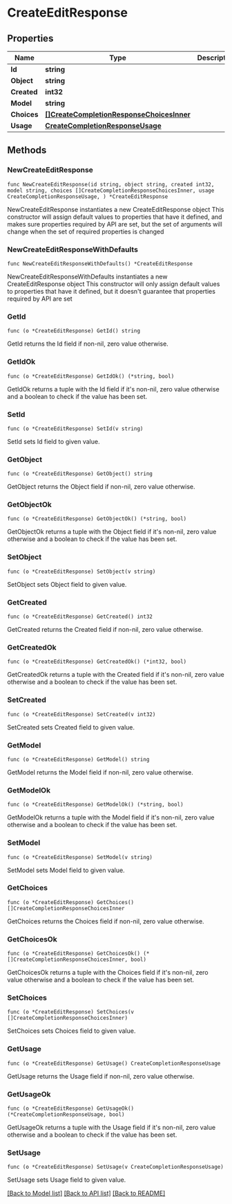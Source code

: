 # CreateEditResponse

## Properties

Name | Type | Description | Notes
------------ | ------------- | ------------- | -------------
**Id** | **string** |  | 
**Object** | **string** |  | 
**Created** | **int32** |  | 
**Model** | **string** |  | 
**Choices** | [**[]CreateCompletionResponseChoicesInner**](CreateCompletionResponseChoicesInner.md) |  | 
**Usage** | [**CreateCompletionResponseUsage**](CreateCompletionResponseUsage.md) |  | 

## Methods

### NewCreateEditResponse

`func NewCreateEditResponse(id string, object string, created int32, model string, choices []CreateCompletionResponseChoicesInner, usage CreateCompletionResponseUsage, ) *CreateEditResponse`

NewCreateEditResponse instantiates a new CreateEditResponse object
This constructor will assign default values to properties that have it defined,
and makes sure properties required by API are set, but the set of arguments
will change when the set of required properties is changed

### NewCreateEditResponseWithDefaults

`func NewCreateEditResponseWithDefaults() *CreateEditResponse`

NewCreateEditResponseWithDefaults instantiates a new CreateEditResponse object
This constructor will only assign default values to properties that have it defined,
but it doesn't guarantee that properties required by API are set

### GetId

`func (o *CreateEditResponse) GetId() string`

GetId returns the Id field if non-nil, zero value otherwise.

### GetIdOk

`func (o *CreateEditResponse) GetIdOk() (*string, bool)`

GetIdOk returns a tuple with the Id field if it's non-nil, zero value otherwise
and a boolean to check if the value has been set.

### SetId

`func (o *CreateEditResponse) SetId(v string)`

SetId sets Id field to given value.


### GetObject

`func (o *CreateEditResponse) GetObject() string`

GetObject returns the Object field if non-nil, zero value otherwise.

### GetObjectOk

`func (o *CreateEditResponse) GetObjectOk() (*string, bool)`

GetObjectOk returns a tuple with the Object field if it's non-nil, zero value otherwise
and a boolean to check if the value has been set.

### SetObject

`func (o *CreateEditResponse) SetObject(v string)`

SetObject sets Object field to given value.


### GetCreated

`func (o *CreateEditResponse) GetCreated() int32`

GetCreated returns the Created field if non-nil, zero value otherwise.

### GetCreatedOk

`func (o *CreateEditResponse) GetCreatedOk() (*int32, bool)`

GetCreatedOk returns a tuple with the Created field if it's non-nil, zero value otherwise
and a boolean to check if the value has been set.

### SetCreated

`func (o *CreateEditResponse) SetCreated(v int32)`

SetCreated sets Created field to given value.


### GetModel

`func (o *CreateEditResponse) GetModel() string`

GetModel returns the Model field if non-nil, zero value otherwise.

### GetModelOk

`func (o *CreateEditResponse) GetModelOk() (*string, bool)`

GetModelOk returns a tuple with the Model field if it's non-nil, zero value otherwise
and a boolean to check if the value has been set.

### SetModel

`func (o *CreateEditResponse) SetModel(v string)`

SetModel sets Model field to given value.


### GetChoices

`func (o *CreateEditResponse) GetChoices() []CreateCompletionResponseChoicesInner`

GetChoices returns the Choices field if non-nil, zero value otherwise.

### GetChoicesOk

`func (o *CreateEditResponse) GetChoicesOk() (*[]CreateCompletionResponseChoicesInner, bool)`

GetChoicesOk returns a tuple with the Choices field if it's non-nil, zero value otherwise
and a boolean to check if the value has been set.

### SetChoices

`func (o *CreateEditResponse) SetChoices(v []CreateCompletionResponseChoicesInner)`

SetChoices sets Choices field to given value.


### GetUsage

`func (o *CreateEditResponse) GetUsage() CreateCompletionResponseUsage`

GetUsage returns the Usage field if non-nil, zero value otherwise.

### GetUsageOk

`func (o *CreateEditResponse) GetUsageOk() (*CreateCompletionResponseUsage, bool)`

GetUsageOk returns a tuple with the Usage field if it's non-nil, zero value otherwise
and a boolean to check if the value has been set.

### SetUsage

`func (o *CreateEditResponse) SetUsage(v CreateCompletionResponseUsage)`

SetUsage sets Usage field to given value.



[[Back to Model list]](../README.md#documentation-for-models) [[Back to API list]](../README.md#documentation-for-api-endpoints) [[Back to README]](../README.md)


